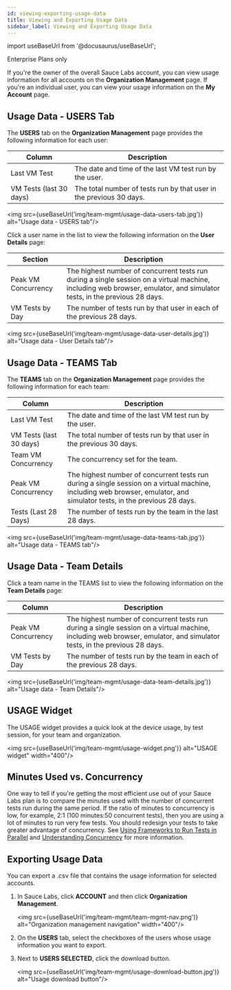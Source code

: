```yaml
---
id: viewing-exporting-usage-data
title: Viewing and Exporting Usage Data
sidebar_label: Viewing and Exporting Usage Data
---
```


import useBaseUrl from '@docusaurus/useBaseUrl';

<p><span className="sauceGreen">Enterprise Plans only</span></p>

If you're the owner of the overall Sauce Labs account, you can view usage information for all accounts on the **Organization Management** page. If you're an individual user, you can view your usage information on the **My Account** page.

## Usage Data - USERS Tab

The **USERS** tab on the **Organization Management** page provides the following information for each user:

| Column                  | Description                                                         |
| ----------------------- | ------------------------------------------------------------------- |
| Last VM Test            | The date and time of the last VM test run by the user.              |
| VM Tests (last 30 days) | The total number of tests run by that user in the previous 30 days. |

<img src={useBaseUrl('img/team-mgmt/usage-data-users-tab.jpg')} alt="Usage data - USERS tab"/>

Click a user name in the list to view the following information on the **User Details** page:

| Section             | Description                                                                                                                                                             |
| ------------------- | ----------------------------------------------------------------------------------------------------------------------------------------------------------------------- |
| Peak VM Concurrency | The highest number of concurrent tests run during a single session on a virtual machine, including web browser, emulator, and simulator tests, in the previous 28 days. |
| VM Tests by Day     | The number of tests run by that user in each of the previous 28 days.                                                                                                   |

<img src={useBaseUrl('img/team-mgmt/usage-data-user-details.jpg')} alt="Usage data - User Details tab"/>

## Usage Data - TEAMS Tab

The **TEAMS** tab on the **Organization Management** page provides the following information for each team:

| Column                  | Description                                                                                                                                                             |
| ----------------------- | ----------------------------------------------------------------------------------------------------------------------------------------------------------------------- |
| Last VM Test            | The date and time of the last VM test run by the user.                                                                                                                  |
| VM Tests (last 30 days) | The total number of tests run by that user in the previous 30 days.                                                                                                     |
| Team VM Concurrency     | The concurrency set for the team.                                                                                                                                       |
| Peak VM Concurrency     | The highest number of concurrent tests run during a single session on a virtual machine, including web browser, emulator, and simulator tests, in the previous 28 days. |
| Tests (Last 28 Days)    | The number of tests run by the team in the last 28 days.                                                                                                                |

<img src={useBaseUrl('img/team-mgmt/usage-data-teams-tab.jpg')} alt="Usage data - TEAMS tab"/>

## Usage Data - Team Details

Click a team name in the TEAMS list to view the following information on the **Team Details** page:

| Column              | Description                                                                                                                                                             |
| ------------------- | ----------------------------------------------------------------------------------------------------------------------------------------------------------------------- |
| Peak VM Concurrency | The highest number of concurrent tests run during a single session on a virtual machine, including web browser, emulator, and simulator tests, in the previous 28 days. |
| VM Tests by Day     | The number of tests run by the team in each of the previous 28 days.                                                                                                    |

<img src={useBaseUrl('img/team-mgmt/usage-data-team-details.jpg')} alt="Usage data - Team Details"/>

## USAGE Widget

The USAGE widget provides a quick look at the device usage, by test session, for your team and organization.

<img src={useBaseUrl('img/team-mgmt/usage-widget.png')} alt="USAGE widget" width="400"/>

## Minutes Used vs. Concurrency

One way to tell if you're getting the most efficient use out of your Sauce Labs plan is to compare the minutes used with the number of concurrent tests run during the same period. If the ratio of minutes to concurrency is low, for example, 2:1 (100 minutes:50 concurrent tests), then you are using a lot of minutes to run very few tests. You should redesign your tests to take greater advantage of concurrency. See [Using Frameworks to Run Tests in Parallel](/web-apps/automated-testing/selenium#using-frameworks-to-run-tests-in-parallel) and [Understanding Concurrency](/basics/acct-team-mgmt/concurrency/understanding-concurrency) for more information.

## Exporting Usage Data

You can export a .csv file that contains the usage information for selected accounts.

1. In Sauce Labs, click **ACCOUNT** and then click **Organization Management**.

   <img src={useBaseUrl('img/team-mgmt/team-mgmt-nav.png')} alt="Organization management navigation" width="400"/>

2. On the **USERS** tab, select the checkboxes of the users whose usage information you want to export.
3. Next to **USERS SELECTED**, click the download button.

   <img src={useBaseUrl('img/team-mgmt/usage-download-button.jpg')} alt="Usage download button"/>
